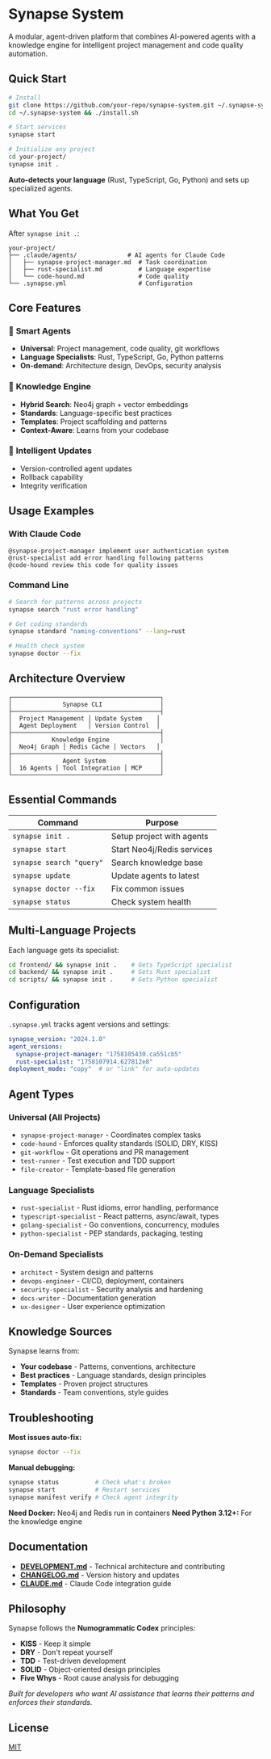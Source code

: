 # Synapse System

A modular, agent-driven platform that combines AI-powered agents with a knowledge engine for intelligent project management and code quality automation.

## Quick Start

```bash
# Install
git clone https://github.com/your-repo/synapse-system.git ~/.synapse-system
cd ~/.synapse-system && ./install.sh

# Start services
synapse start

# Initialize any project
cd your-project/
synapse init .
```

**Auto-detects your language** (Rust, TypeScript, Go, Python) and sets up specialized agents.

## What You Get

After `synapse init .`:

```
your-project/
├── .claude/agents/              # AI agents for Claude Code
│   ├── synapse-project-manager.md  # Task coordination
│   ├── rust-specialist.md          # Language expertise
│   └── code-hound.md               # Code quality
└── .synapse.yml                    # Configuration
```

## Core Features

### 🤖 **Smart Agents**
- **Universal**: Project management, code quality, git workflows
- **Language Specialists**: Rust, TypeScript, Go, Python patterns
- **On-demand**: Architecture design, DevOps, security analysis

### 🧠 **Knowledge Engine**
- **Hybrid Search**: Neo4j graph + vector embeddings
- **Standards**: Language-specific best practices
- **Templates**: Project scaffolding and patterns
- **Context-Aware**: Learns from your codebase

### 🔄 **Intelligent Updates**
- Version-controlled agent updates
- Rollback capability
- Integrity verification

## Usage Examples

### With Claude Code
```
@synapse-project-manager implement user authentication system
@rust-specialist add error handling following patterns
@code-hound review this code for quality issues
```

### Command Line
```bash
# Search for patterns across projects
synapse search "rust error handling"

# Get coding standards
synapse standard "naming-conventions" --lang=rust

# Health check system
synapse doctor --fix
```

## Architecture Overview

```
┌─────────────────────────────────────────┐
│              Synapse CLI                │
├─────────────────────────────────────────┤
│  Project Management │ Update System    │
│  Agent Deployment   │ Version Control  │
├─────────────────────────────────────────┤
│           Knowledge Engine              │
│  Neo4j Graph │ Redis Cache │ Vectors   │
├─────────────────────────────────────────┤
│              Agent System               │
│  16 Agents │ Tool Integration │ MCP     │
└─────────────────────────────────────────┘
```

## Essential Commands

| Command | Purpose |
|---------|---------|
| `synapse init .` | Setup project with agents |
| `synapse start` | Start Neo4j/Redis services |
| `synapse search "query"` | Search knowledge base |
| `synapse update` | Update agents to latest |
| `synapse doctor --fix` | Fix common issues |
| `synapse status` | Check system health |

## Multi-Language Projects

Each language gets its specialist:

```bash
cd frontend/ && synapse init .    # Gets TypeScript specialist
cd backend/ && synapse init .     # Gets Rust specialist
cd scripts/ && synapse init .     # Gets Python specialist
```

## Configuration

`.synapse.yml` tracks agent versions and settings:

```yaml
synapse_version: "2024.1.0"
agent_versions:
  synapse-project-manager: "1758105430.ca551cb5"
  rust-specialist: "1758107914.627812e8"
deployment_mode: "copy"  # or "link" for auto-updates
```

## Agent Types

### Universal (All Projects)
- `synapse-project-manager` - Coordinates complex tasks
- `code-hound` - Enforces quality standards (SOLID, DRY, KISS)
- `git-workflow` - Git operations and PR management
- `test-runner` - Test execution and TDD support
- `file-creator` - Template-based file generation

### Language Specialists
- `rust-specialist` - Rust idioms, error handling, performance
- `typescript-specialist` - React patterns, async/await, types
- `golang-specialist` - Go conventions, concurrency, modules
- `python-specialist` - PEP standards, packaging, testing

### On-Demand Specialists
- `architect` - System design and patterns
- `devops-engineer` - CI/CD, deployment, containers
- `security-specialist` - Security analysis and hardening
- `docs-writer` - Documentation generation
- `ux-designer` - User experience optimization

## Knowledge Sources

Synapse learns from:
- **Your codebase** - Patterns, conventions, architecture
- **Best practices** - Language standards, design principles
- **Templates** - Proven project structures
- **Standards** - Team conventions, style guides

## Troubleshooting

**Most issues auto-fix:**
```bash
synapse doctor --fix
```

**Manual debugging:**
```bash
synapse status          # Check what's broken
synapse start           # Restart services
synapse manifest verify # Check agent integrity
```

**Need Docker:** Neo4j and Redis run in containers
**Need Python 3.12+:** For the knowledge engine

## Documentation

- **[DEVELOPMENT.md](DEVELOPMENT.md)** - Technical architecture and contributing
- **[CHANGELOG.md](CHANGELOG.md)** - Version history and updates
- **[CLAUDE.md](CLAUDE.md)** - Claude Code integration guide

## Philosophy

Synapse follows the **Numogrammatic Codex** principles:
- **KISS** - Keep it simple
- **DRY** - Don't repeat yourself
- **TDD** - Test-driven development
- **SOLID** - Object-oriented design principles
- **Five Whys** - Root cause analysis for debugging

*Built for developers who want AI assistance that learns their patterns and enforces their standards.*

## License

[MIT](LICENSE)
